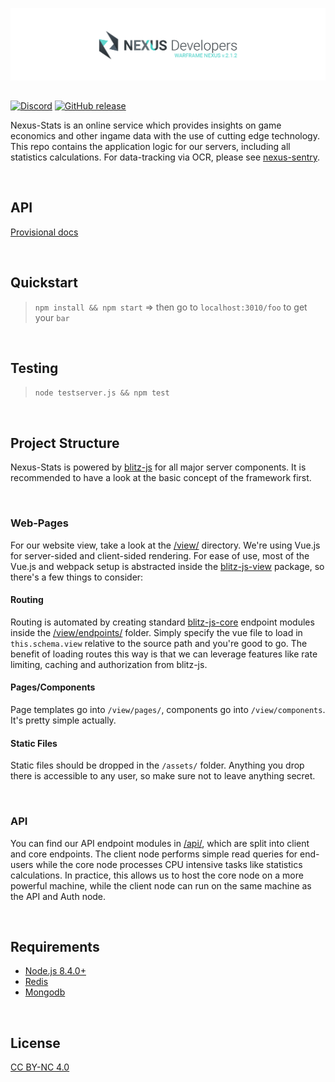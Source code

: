 [![Warframe-Nexus](/banner.png)](https://github.com/nexus-devs)

## 

[![Discord](https://discordapp.com/api/guilds/195582152849620992/widget.png)](https://discord.gg/AG8RPZ8) [![GitHub release](https://img.shields.io/github/release/nexus-devs/nexus-stats.svg)]()

Nexus-Stats is an online service which provides insights on game economics and other ingame data with the use of cutting edge technology. This repo contains the application logic for our servers, including all statistics calculations. For data-tracking via OCR, please see [nexus-sentry](https://github.com/nexus-devs/nexus-sentry).

<br>

## API
[Provisional docs](https://drive.google.com/open?id=16rbyQAG1cgQhwfFfXcHqn-o8txZ5dAZBf4hzr3VeJJE)

<br>

## Quickstart
>`npm install && npm start`
=> then go to `localhost:3010/foo` to get your `bar`
<br>

## Testing
>`node testserver.js && npm test`

<br>

## Project Structure
Nexus-Stats is powered by [blitz-js](https://github.com/nexus-devs/blitz-js) for all major server components. It is recommended to have a look at the basic concept of the framework first.

<br>

### Web-Pages
For our website view, take a look at the [/view/](https://github.com/nexus-devs/nexus-stats/tree/development/view) directory. We're using Vue.js for server-sided and client-sided rendering. For ease of use, most of the Vue.js and webpack setup is abstracted inside the [blitz-js-view](https://github.com/nexus-devs/blitz-js-view) package, so there's a few things to consider:

#### Routing
Routing is automated by creating standard [blitz-js-core](https://github.com/nexus-devs/blitz-js-core) endpoint modules inside the [/view/endpoints/](https://github.com/nexus-devs/nexus-stats/tree/development/view/endpoints) folder. Simply specify the vue file to load in `this.schema.view` relative to the source path and you're good to go. The benefit of loading routes this way is that we can leverage features like rate limiting, caching and authorization from blitz-js.

#### Pages/Components
Page templates go into `/view/pages/`, components go into `/view/components`. It's pretty simple actually.

#### Static Files
Static files should be dropped in the `/assets/` folder. Anything you drop there is accessible to any user, so make sure not to leave anything secret.

<br>

### API
You can find our API endpoint modules in [/api/](https://github.com/nexus-devs/nexus-stats/tree/development/api), which are split into client and core endpoints. The client node performs simple read queries for end-users while the core node processes CPU intensive tasks like statistics calculations. In practice, this allows us to host the core node on a more powerful machine, while the client node can run on the same machine as the API and Auth node.

<br>

## Requirements
- [Node.js 8.4.0+](https://nodejs.org/en/)
- [Redis](https://redis.io/)
- [Mongodb](https://www.mongodb.com/download-center#community)
<br>

## License
[CC BY-NC 4.0](https://creativecommons.org/licenses/by-nc/4.0/)
